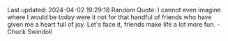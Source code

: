 Last updated: 2024-04-02 19:29:18
Random Quote: I cannot even imagine where I would be today were it not for that handful of friends who have given me a heart full of joy. Let's face it, friends make life a lot more fun. - Chuck Swindoll